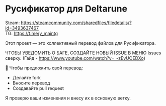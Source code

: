 # Русификатор для Deltarune

Steam: https://steamcommunity.com/sharedfiles/filedetails/?id=3493637467  
TG: https://t.me/y_maintg

Этот проект — это коллективный перевод файлов для Русификатора.

ЧТОБЫ УВЕДОМИТЬ О БАГЕ, СОЗДАЙТЕ НОВЫЙ ISSUE В МЕНЮ Issues сверху. (Гайд - https://www.youtube.com/watch?v=_-zEvUOEDXo)

📌 Чтобы предложить свой перевод:  

- Делайте fork  
- Вносите перевод  
- Создавайте pull request  

Я проверю ваши изменения и внесу их в основную ветку.
